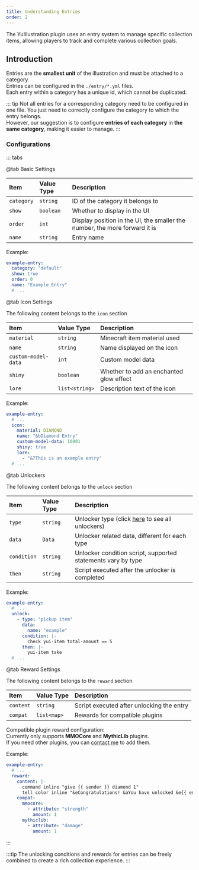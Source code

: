 ```yaml
---
title: Understanding Entries
order: 2
---
```


The YuIllustration plugin uses an entry system to manage specific collection items, allowing players to track and complete various collection goals.

## Introduction

Entries are the **smallest unit** of the illustration and must be attached to a category.  
Entries can be configured in the `./entry/*.yml` files.  
Each entry within a category has a unique id, which cannot be duplicated.  

::: tip
Not all entries for a corresponding category need to be configured in one file. You just need to correctly configure the category to which the entry belongs.  
However, our suggestion is to configure **entries of each category** in **the same category**, making it easier to manage.
:::

### Configurations

::: tabs

@tab Basic Settings

| Item | Value Type | Description |
| :--- | :--- | :--- 
| `category` | `string` | ID of the category it belongs to |
| `show` | `boolean` | Whether to display in the UI |
| `order` | `int` | Display position in the UI, the smaller the number, the more forward it is |
| `name` | `string` | Entry name |

Example: 
```yaml
example-entry:
  category: "default"
  show: true
  order: 0
  name: "Example Entry"
  # ...
```

@tab Icon Settings

The following content belongs to the `icon` section

| Item | Value Type | Description |
| :--- | :--- | :--- 
| `material` | `string` | Minecraft item material used |
| `name` | `string` | Name displayed on the icon |
| `custom-model-data` | `int` | Custom model data |
| `shiny` | `boolean` | Whether to add an enchanted glow effect |
| `lore` | `list<string>` | Description text of the icon |

Example:
```yaml
example-entry:
  # ...
  icon:
    material: DIAMOND
    name: "&bDiamond Entry"
    custom-model-data: 10001
    shiny: true
    lore:
      - "&7This is an example entry"
  # ...
```

@tab Unlockers

The following content belongs to the `unlock` section

| Item | Value Type | Description |
| :--- | :--- | :--- 
| `type` | `string` | Unlocker type (click [here](../unlocker/README.md) to see all unlockers) |
| `data` | `Data` | Unlocker related data, different for each type |
| `condition` | `string` | Unlocker condition script, supported statements vary by type |
| `then` | `string` | Script executed after the unlocker is completed |

Example:
```yaml
example-entry:
  # ...
  unlock:
    - type: "pickup item"
      data:
        name: "example"
      condition: |-
        check yui-item total-amount == 5
      then: |-
        yui-item take
  # ...
```

@tab Reward Settings

The following content belongs to the `reward` section

| Item | Value Type | Description |
| :--- | :--- | :--- 
| `content` | `string` | Script executed after unlocking the entry |
| `compat` | `list<map>` | Rewards for compatible plugins |

Compatible plugin reward configuration:  
Currently only supports **MMOCore** and **MythicLib** plugins.  
If you need other plugins, you can [contact me](https://discord.com/invite/SzPBHGttaR) to add them.

Example:
```yaml
example-entry:
  # ...
  reward:
    content: |-
      command inline "give {{ sender }} diamond 1"
      tell color inline "&eCongratulations! &aYou have unlocked &e{{ entry }} &a!"
    compat:
      mmocore:
        - attribute: "strength"
          amount: 1
      mythiclib:
        - attribute: "damage"
          amount: 1
```

:::

:::tip
The unlocking conditions and rewards for entries can be freely combined to create a rich collection experience.
:::

